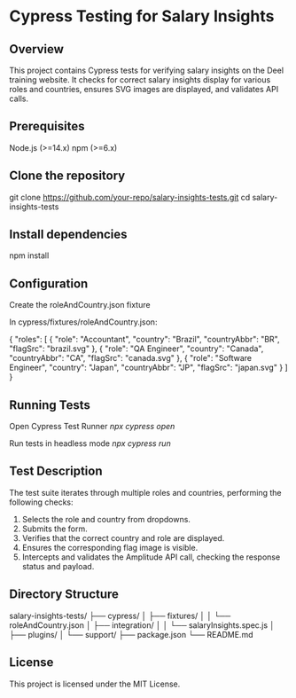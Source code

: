 # Cypress Testing for Salary Insights

## Overview
This project contains Cypress tests for verifying salary insights on the Deel training website. It checks for correct salary insights display for various roles and countries, ensures SVG images are displayed, and validates API calls.

## Prerequisites
Node.js (>=14.x)
npm (>=6.x)

## Clone the repository
git clone https://github.com/your-repo/salary-insights-tests.git
cd salary-insights-tests

## Install dependencies
npm install

## Configuration
Create the roleAndCountry.json fixture

In cypress/fixtures/roleAndCountry.json:

{
  "roles": [
    { "role": "Accountant", "country": "Brazil", "countryAbbr": "BR", "flagSrc": "brazil.svg" },
    { "role": "QA Engineer", "country": "Canada", "countryAbbr": "CA", "flagSrc": "canada.svg" },
    { "role": "Software Engineer", "country": "Japan", "countryAbbr": "JP", "flagSrc": "japan.svg" }
  ]
}

## Running Tests
Open Cypress Test Runner
*npx cypress open*

Run tests in headless mode
*npx cypress run*

## Test Description
The test suite iterates through multiple roles and countries, performing the following checks:

1. Selects the role and country from dropdowns.
2. Submits the form.
3. Verifies that the correct country and role are displayed.
4. Ensures the corresponding flag image is visible.
5. Intercepts and validates the Amplitude API call, checking the response status and payload.

## Directory Structure
salary-insights-tests/
├── cypress/
│   ├── fixtures/
│   │   └── roleAndCountry.json
│   ├── integration/
│   │   └── salaryInsights.spec.js
│   ├── plugins/
│   └── support/
├── package.json
└── README.md

## License
This project is licensed under the MIT License.
